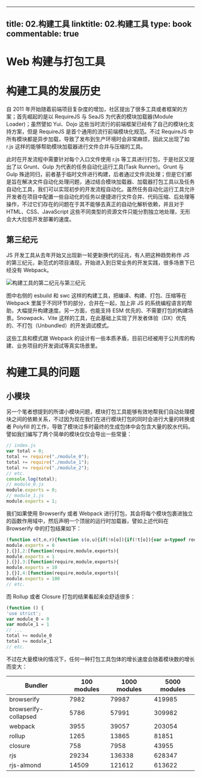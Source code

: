 
---
title: 02.构建工具
linktitle: 02.构建工具
type: book
commentable: true
---

# Web 构建与打包工具

# 构建工具的发展历史

自 2011 年开始随着前端项目复杂度的增加，社区提出了很多工具或者框架的方案；首先崛起的是以 RequireJS 与 SeaJS 为代表的模块加载器(Module Loader)；虽然譬如 Yui、Dojo 这些当时流行的前端框架已经有了自己的模块化支持方案，但是 RequireJS 是首个通用的流行前端模块化规范。不过 RequireJS 中所有模块都是异步加载，导致了发布到生产环境时会非常麻烦，因此又出现了如 r.js 这样的能够帮助模块加载器进行文件合并与压缩的工具。

此时在开发流程中需要针对每个入口文件使用 r.js 等工具进行打包，于是社区又提出了以 Grunt、Gulp 为代表的任务自动化运行工具(Task Runner)。Grunt 与 Gulp 殊途同归，前者基于临时文件进行构建，后者通过文件流处理；但是它们都是旨在解决文件自动化处理问题，通过结合模块加载器、加载器打包工具以及任务自动化工具，我们可以实现初步的开发流程自动化。虽然任务自动化运行工具允许开发者在项目中配置一些自动化的任务以便捷进行文件合并、代码压缩、后处理等操作，不过它们存在的问题在于其不能够去真正的自动化解析依赖，并且对于 HTML、CSS、JavaScript 这些不同类型的资源文件只能分割独立地处理，无形会大大拉低开发部署的速度。

## 第三纪元

JS 开发工具从去年开始又出现新一轮更新换代的征兆，有人把这种趋势称作 JS 的第三纪元，新范式的项目涌现，开始进入到日常业务的开发实践，很多场景下已经没有 Webpack。

![构建工具的第二纪元与第三纪元](https://assets.ng-tech.icu/superbed/2021/07/06/60e3ee325132923bf8042eb1.jpg)

图中右侧的 esbuild 和 swc 这样的构建工具，把编译、构建、打包、压缩等在 Webpack 里属于不同环节的部分，合并在一起，加上非 JS 的系统编程语言的帮助，大幅提升构建速度。另一方面，也能支持 ESM 优先的、不需要打包的构建场景。Snowpack、Vite 这样的工具，在此基础上实现了开发者体验（DX）优先的、不打包（Unbundled）的开发调试模式。

这些工具和模式跟 Webpack 的设计有一些本质矛盾，目前已经被用于公共库的构建、业务项目的开发调试等真实场景里。

# 构建工具的问题

## 小模块

另一个笔者想提到的所谓小模块问题，模块打包工具能够有效地帮我们自动处理模块之间的依赖关系，不过因为现在我们在进行模块打包的同时会进行大量的转换或者 Polyfill 的工作，导致了模块过多时最终的生成包体中会包含大量的胶水代码。譬如我们编写了两个简单的模块仅仅会导出一些常量：

```js
// index.js
var total = 0;
total += require("./module_0");
total += require("./module_1");
total += require("./module_2");
// etc.
console.log(total);
// module_0.js
module.exports = 0;
// module_1.js
module.exports = 1;
```

我们如果使用 Browserify 或者 Webpack 进行打包，其会将每个模块包裹进独立的函数作用域中，然后声明一个顶层的运行时加载器，譬如上述代码在 Browserify 中的打包结果如下：

```js
(function e(t,n,r){function s(o,u){if(!n[o]){if(!t[o]){var a=typeof require=="function"&&require;if(!u&&a)return a(o,!0);if(i)return i(o,!0);var f=new Error("Cannot find module '"+o+"'");throw f.code="MODULE_NOT_FOUND",f}var l=n[o]={exports:{}};t[o][0].call(l.exports,function(e){var n=t[o][1][e];return s(n?n:e)},l,l.exports,e,t,n,r)}return n[o].exports}var i=typeof require=="function"&&require;for(var o=0;o<r.length;o++)s(r[o]);return s})({1:[function(require,module,exports){
module.exports = 0
},{}],2:[function(require,module,exports){
module.exports = 1
},{}],3:[function(require,module,exports){
module.exports = 10
},{}],4:[function(require,module,exports){
module.exports = 100
// etc.
```

而 Rollup 或者 Closure 打包的结果看起来会舒适很多：

```js
(function () {
'use strict';
var module_0 = 0
var module_1 = 1
// ...
total += module_0
total += module_1
// etc.
```

不过在大量模块的情况下，任何一种打包工具包体的增长速度会随着模块数的增长而变大：

| Bundler              | 100 modules | 1000 modules | 5000 modules |
| -------------------- | ----------- | ------------ | ------------ |
| browserify           | 7982        | 79987        | 419985       |
| browserify-collapsed | 5786        | 57991        | 309982       |
| webpack              | 3955        | 39057        | 203054       |
| rollup               | 1265        | 13865        | 81851        |
| closure              | 758         | 7958         | 43955        |
| rjs                  | 29234       | 136338       | 628347       |
| rjs-almond           | 14509       | 121612       | 613622       |

    